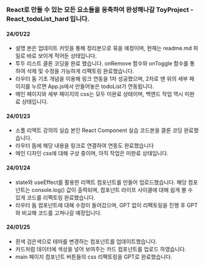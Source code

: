 ### React로 만들 수 있는 모든 요소들을 응축하여 완성해나갈 ToyProject - React_todoList_hard 입니다.

#### 24/01/22 
* 설명 본은 업데이트 커밋을 통해 정리본으로 묶을 예정이며, 현재는 readme.md 파일로 바로 보이게 적어둔 상태입니다.
* 투두 리스트 클론 코딩을 완료 했습니다. onRemove 함수와 onToggle 함수를 통하여 삭제 및 수정을 가능하게 리팩토링 완료했습니다.
* 라우터 돔 기초 개념을 이용해 링크 연동을 1차 성공했으며, 2차로 맨 위의 세부 페이지를 누르면 App.js에서 만들어놓은 todoList가 연동됩니다.
* 메인 페이지와 세부 페이지의 css는 모두 미완료 상태이며, 백엔드 작업 역시 미완료 상태입니다.

#### 24/01/23
* 소플 리액트 강의의 실습 본인 React Component 실습 코드본을 클론 코딩 완료했습니다.
* 라우터 돔에 해당 내용을 링크로 연결하여 연동도 완료했습니다
* 메인 디자인 css에 대해 구상 중이며, 아직 작업은 미완료 상태입니다.

#### 24/01/24
* state와 useEffect를 활용한 리액트 컴포넌트를 만들어 업로드했습니다. 해당 컴포넌트는 console.log() 값이 출력되며, 컴포넌트 라이프 사이클에 대해 쉽게 볼 수 있게 코드를 리팩토링 완료했습니다.
* 라우터 돔 컴포넌트에 대해 수정이 들어갔으며, GPT 없이 리팩토링을 진행 후 GPT와 비교해 코드를 고쳐나갈 예정입니다.

#### 24/01/25
* 흰색 검은색으로 테마를 변경하는 컴포넌트를 업데이트했습니다.
* 카드처럼 데이터에 색상을 넣어 보여주는 카드 컴포넌트를 업로드 하였습니다.
* main 페이지 컴포넌트 버튼들의 css 리팩토링을 GPT로 완료했습니다.
